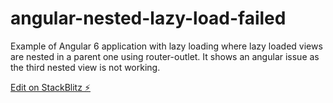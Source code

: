 # angular-nested-lazy-load-failed

Example of Angular 6 application with lazy loading where lazy loaded views are nested in a
parent one using router-outlet. It shows an angular issue as the third nested view is not working.

[Edit on StackBlitz ⚡️](https://stackblitz.com/edit/angular-nested-lazy-load-failed)